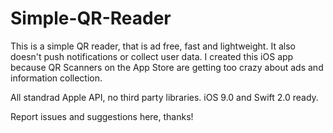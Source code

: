 # Simple-QR-Reader
This is a simple QR reader, that is ad free, fast and lightweight. It also doesn't push notifications or collect user data. I created this iOS app because QR Scanners on the App Store are getting too crazy about ads and information collection.

All standrad Apple API, no third party libraries. iOS 9.0 and Swift 2.0 ready.

Report issues and suggestions here, thanks!
